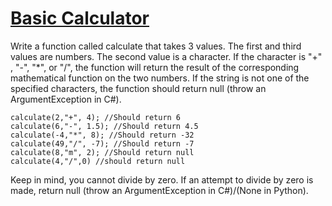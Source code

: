 # [Basic Calculator](https://www.codewars.com/kata/5296455e4fe0cdf2e000059f) #

Write a function called calculate that takes 3 values. The first and third values are numbers. The second value is a character. If the character is "+" , "-", "*", or "/", the function will return the result of the corresponding mathematical function on the two numbers. If the string is not one of the specified characters, the function should return null (throw an ArgumentException in C#).

    calculate(2,"+", 4); //Should return 6
    calculate(6,"-", 1.5); //Should return 4.5
    calculate(-4,"*", 8); //Should return -32
    calculate(49,"/", -7); //Should return -7
    calculate(8,"m", 2); //Should return null
    calculate(4,"/",0) //should return null

Keep in mind, you cannot divide by zero. If an attempt to divide by zero is made, return null (throw an ArgumentException in C#)/(None in Python).
